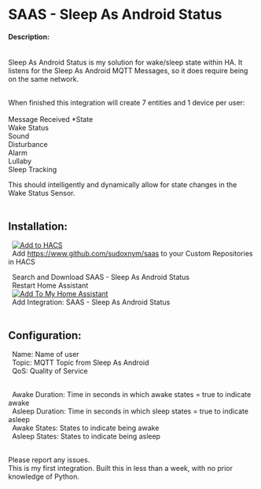 <h1>SAAS - Sleep As Android Status</h1>
<h4>Description:</h4></br>
Sleep As Android Status is my solution for wake/sleep state within HA. It listens for the Sleep As Android MQTT Messages, so it does require being on the same network.</br></br>

<h7>When finished this integration will create 7 entities and 1 device per user:</h7></br></br>
Message Received *State</br>
Wake Status</br>
Sound</br>
Disturbance</br>
Alarm</br>
Lullaby</br>
Sleep Tracking</br>


This should intelligently and dynamically allow for state changes in the Wake Status Sensor.</br></br>


<h2>Installation:</h2>

  &nbsp;&nbsp;[![Add to HACS](https://img.shields.io/badge/HACS-Custom-orange.svg?style=for-the-badge&logo=home%20assistant&labelColor=202020&color=41BDF5)](https://hacs.xyz/docs/faq/custom_repositories)<br>
  &nbsp;&nbsp;Add https://www.github.com/sudoxnym/saas to your Custom Repositories in HACS</br>
  
  &nbsp;&nbsp;Search and Download SAAS - Sleep As Android Status</br>
  &nbsp;&nbsp;Restart Home Assistant</br>
  &nbsp;&nbsp;[![Add To My Home Assistant](https://my.home-assistant.io/badges/config_flow_start.svg)](https://my.home-assistant.io/redirect/config_flow_start/?domain=saas)<br>
  &nbsp;&nbsp;Add Integration: SAAS - Sleep As Android Status</br></br>


<h2>Configuration:</h3>

  &nbsp;&nbsp;Name: Name of user</br>
  &nbsp;&nbsp;Topic: MQTT Topic from Sleep As Android</br>
  &nbsp;&nbsp;QoS: Quality of Service</br></br>

  &nbsp;&nbsp;Awake Duration: Time in seconds in which awake states = true to indicate awake</br>
  &nbsp;&nbsp;Asleep Duration: Time in seconds in which sleep states = true to indicate asleep</br>
  &nbsp;&nbsp;Awake States: States to indicate being awake</br>
  &nbsp;&nbsp;Asleep States: States to indicate being asleep</br></br>

Please report any issues.</br>
This is my first integration.
Built this in less than a week, with no prior knowledge of Python.
